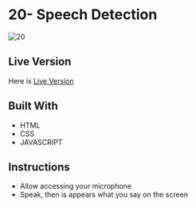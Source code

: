 # 20- Speech Detection
![20](https://user-images.githubusercontent.com/73752127/103708986-b0990480-4fc2-11eb-8e14-4c34fadb9672.PNG)


## Live Version
Here is [Live Version](https://cerensolpan.github.io/JS30_C/20_Speech%20Detection/)

## Built With
 - HTML 
 - CSS
 - JAVASCRIPT

## Instructions 
 - Allow accessing your microphone
 - Speak, then is appears what you say on the screen